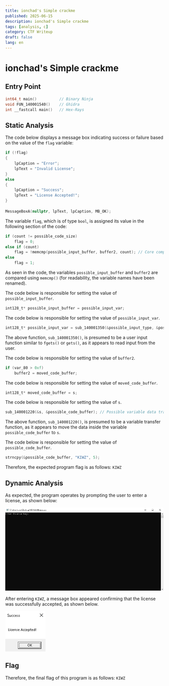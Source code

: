 ```yaml
---
title: ionchad's Simple crackme
published: 2025-06-15
description: ionchad's Simple crackme
tags: [analysis, c]
category: CTF Writeup
draft: false
lang: en
---
```


# ionchad's Simple crackme

## Entry Point
```c
int64_t main()          // Binary Ninja
void FUN_140001540()    // Ghidra
int __fastcall main()   // Hex-Rays
```

## Static Analysis
The code below displays a message box indicating success or failure based on the value of the `flag` variable:
```c
if (!flag)
{
    lpCaption = "Error";
    lpText = "Invalid License";
}
else
{
    lpCaption = "Success";
    lpText = "License Accepted!";
}

MessageBoxA(nullptr, lpText, lpCaption, MB_OK);
```

The variable `flag`, which is of type `bool`, is assigned its value in the following section of the code:
```c
if (count != possible_code_size)
    flag = 0;
else if (count)
    flag = !memcmp(possible_input_buffer, buffer2, count); // Core comparsion
else
    flag = 1;
```

As seen in the code, the variables `possible_input_buffer` and `buffer2` are compared using `memcmp()` (for readability, the variable names have been renamed).

The code below is responsible for setting the value of `possible_input_buffer`.

```c
int128_t* possible_input_buffer = possible_input_var;
```

The code below is responsible for setting the value of `possible_input_var`.
```c
int128_t* possible_input_var = sub_140001350(&possible_input_type, &possible_input_char); // Possible input (fgets, gets, etc)
```

The above function, `sub_140001350()`, is presumed to be a user input function similar to `fgets()` or `gets()`, as it appears to read input from the user.

The code below is responsible for setting the value of `buffer2`.
```c
if (var_80 > 0xf)
    buffer2 = moved_code_buffer;
```

The code below is responsible for setting the value of `moved_code_buffer`.
```c
int128_t* moved_code_buffer = s;
```

The code below is responsible for setting the value of `s`.
```c
sub_140001220(&s, &possible_code_buffer); // Possible variable data transfer (&possible_code_buffer -> &s)
```

The above function, `sub_140001220()`, is presumed to be a variable transfer function, as it appears to move the data inside the variable `possible_code_buffer` to `s`.

The code below is responsible for setting the value of `possible_code_buffer`.
```c
strncpy(&possible_code_buffer, "KIWZ", 5);
```

Therefore, the expected program flag is as follows: `KIWZ`

## Dynamic Analysis
As expected, the program operates by prompting the user to enter a license, as shown below:

![init](./init.png)

After entering `KIWZ`, a message box appeared confirming that the license was successfully accepted, as shown below.

![result](./result.png)

## Flag
Therefore, the final flag of this program is as follows: `KIWZ`
